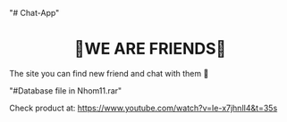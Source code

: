 "# Chat-App" 

<div align="center">
  <h1>🤠WE ARE FRIENDS🤠</h1>
</div>
<div align="left">
  <p>The site you can find new friend and chat with them 👦</p>
</div>

"#Database file in Nhom11.rar"

Check product at: https://www.youtube.com/watch?v=Ie-x7jhnlI4&t=35s
